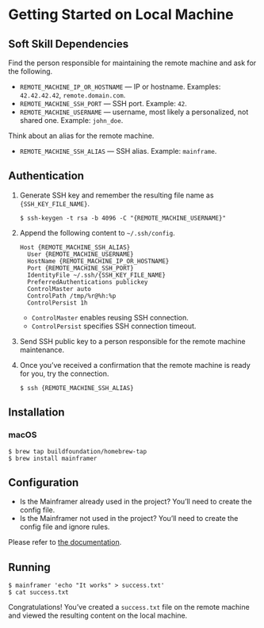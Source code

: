 # Getting Started on Local Machine

## Soft Skill Dependencies

Find the person responsible for maintaining the remote machine and ask for the following.

* `REMOTE_MACHINE_IP_OR_HOSTNAME` — IP or hostname. Examples: `42.42.42.42`, `remote.domain.com`.
* `REMOTE_MACHINE_SSH_PORT` — SSH port. Example: `42`.
* `REMOTE_MACHINE_USERNAME` — username, most likely a personalized, not shared one. Example: `john_doe`.

Think about an alias for the remote machine.

* `REMOTE_MACHINE_SSH_ALIAS` — SSH alias. Example: `mainframe`.

## Authentication

1. Generate SSH key and remember the resulting file name as `{SSH_KEY_FILE_NAME}`.

    ```console
    $ ssh-keygen -t rsa -b 4096 -C "{REMOTE_MACHINE_USERNAME}"
    ```

2. Append the following content to `~/.ssh/config`.

    ```sshconfig
    Host {REMOTE_MACHINE_SSH_ALIAS}
      User {REMOTE_MACHINE_USERNAME}
      HostName {REMOTE_MACHINE_IP_OR_HOSTNAME}
      Port {REMOTE_MACHINE_SSH_PORT}
      IdentityFile ~/.ssh/{SSH_KEY_FILE_NAME}
      PreferredAuthentications publickey
      ControlMaster auto
      ControlPath /tmp/%r@%h:%p
      ControlPersist 1h
    ```

    * `ControlMaster` enables reusing SSH connection.
    * `ControlPersist` specifies SSH connection timeout.

3. Send SSH public key to a person responsible for the remote machine maintenance.
4. Once you’ve received a confirmation that the remote machine is ready for you, try the connection.

    ```console
    $ ssh {REMOTE_MACHINE_SSH_ALIAS}
    ```

## Installation

### macOS

```console
$ brew tap buildfoundation/homebrew-tap
$ brew install mainframer
```

## Configuration

* Is the Mainframer already used in the project? You’ll need to create the config file.
* Is the Mainframer not used in the project? You’ll need to create the config file and ignore rules.

Please refer to [the documentation](../configuration.md).

## Running

```console
$ mainframer 'echo "It works" > success.txt'
$ cat success.txt
```

Congratulations! You’ve created a `success.txt` file on the remote machine
and viewed the resulting content on the local machine.

